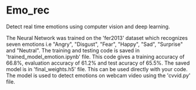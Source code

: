 # Emo_rec
Detect real time emotions using computer vision and deep learning.

The Neural Network was trained on the 'fer2013' dataset which recognizes seven emotions i.e "Angry", "Disgust", "Fear", "Happy", "Sad", "Surprise" and "Neutral". The training and testing code is saved in 'trained_model_emotion.ipynb' file. This code gives a training accuracy of 66.8%, evaluation accuracy of 61.2% and test acuracy of 65.5%. The saved model is in 'final_weights.h5' file. This can be used directly with your code. The model is used to detect emotions on webcam video  using the 'cvvid.py' file.  
